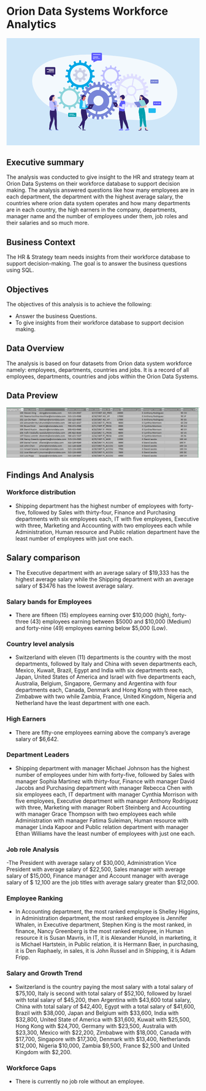# Orion Data Systems Workforce Analytics
![Workforce Header](workforce-header.png)

## Executive summary
The analysis was conducted to give insight to the HR and strategy team at Orion Data Systems on their workforce database to support decision making. The analysis answered questions like how many employees are in each department, the department with the highest average salary, the countries where orion data system operates and how many departments are in each country, the high earners in the company, departments, manager name and the number of employees under them, job roles and their salaries and so much more.

## Business Context
The HR & Strategy team needs insights from their workforce database to support decision-making. The goal is to answer the business questions using SQL.

## Objectives
The objectives of this analysis is to achieve the following:
- Answer the business Questions.
- To give insights from their workforce database to support decision making.

## Data Overview
The analysis is based on four datasets from Orion data system workforce namely: employees, departments, countries and jobs. It is a record of all employees, departments, countries and jobs within the Orion Data Systems.

## Data Preview
![Data Preview](data.overview.PNG)

## Findings And Analysis
### Workforce distribution
- Shipping department has the highest number of employees with forty-five, followed by Sales with thirty-four, Finance and Purchasing departments with six employees each, IT with five employees, Executive with three, Marketing and Accounting with two employees each while Administration, Human resource and Public relation department have the least number of employees with just one each.

## Salary comparison
- The Executive department with an average salary of $19,333 has the highest average salary while the Shipping department with an average salary of $3476 has the lowest average salary.

### Salary bands for Employees
- There are fifteen (15) employees earning over $10,000 (high), forty-three (43) employees earning between $5000 and $10,000 (Medium) and forty-nine (49) employees earning below $5,000 (Low).

### Country level analysis
- Switzerland with eleven (11) departments is the country with the most departments, followed by Italy and China with seven departments each, Mexico, Kuwait, Brazil, Egypt and India with six departments each, Japan, United States of America and Israel with five departments each, Australia, Belgium, Singapore, Germany and Argentina with four departments each, Canada, Denmark and Hong Kong with three each, Zimbabwe with two while Zambia, France, United Kingdom, Nigeria and Netherland have the least department with one each.
  
### High Earners
- There are fifty-one employees earning above the company’s average salary of $6,642.
  
### Department Leaders
- Shipping department with manager Michael Johnson has the highest number of employees under him with forty-five, followed by Sales with manager Sophia Martinez with thirty-four, Finance with manager David Jacobs and Purchasing department with manager Rebecca Chen with six employees each, IT department with manager Cynthia Morrison with five employees, Executive department with manager Anthony Rodriguez with three, Marketing with manager Robert Steinberg and Accounting with manager Grace Thompson with two employees each while Administration with manager Fatima Suleiman, Human resource with manager Linda Kapoor and Public relation department with manager Ethan Williams have the least number of employees with just one each.

### Job role Analysis
-The President with average salary of $30,000, Administration Vice President with average salary of $22,500, Sales manager with average salary of $15,000, Finance manager and Account manager with average salary of $ 12,100 are the job titles with average salary greater than $12,000.

### Employee Ranking
- In Accounting department, the most ranked employee is Shelley Higgins, in Administration department, the most ranked employee is Jennifer Whalen, in Executive department, Stephen King is the most ranked, in finance, Nancy Greenberg is the most ranked employee, in Human resource it is Susan Mavris, in IT, it is Alexander Hunold, in marketing, it is Michael Hartstein, in Public relation, it is Hermann Baer, in purchasing, it is Den Raphaely, in sales, it is John Russel and in Shipping, it is Adam Fripp.

### Salary and Growth Trend
- Switzerland is the country paying the most salary with a total salary of $75,100, Italy is second with total salary of $52,100, followed by Israel with total salary of $45,200, then Argentina with $43,600 total salary, China with total salary of $42,400, Egypt with a total salary of $41,600, Brazil with $38,000, Japan and Belgium with $33,600, India with $32,800, United State of America with $31,600, Kuwait with $25,500, Hong Kong with $24,700, Germany with $23,500, Australia with $23,300, Mexico with $22,200, Zimbabwe with $18,000, Canada with $17,700, Singapore with $17,300, Denmark with $13,400, Netherlands $12,000, Nigeria $10,000, Zambia $9,500, France $2,500 and United Kingdom with $2,200.

### Workforce Gaps
- There is currently no job role without an employee.











